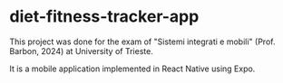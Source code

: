 # diet-fitness-tracker-app
This project was done for the exam of "Sistemi integrati e mobili" (Prof. Barbon, 2024) at University of Trieste.

It is a mobile application implemented in React Native using Expo.



